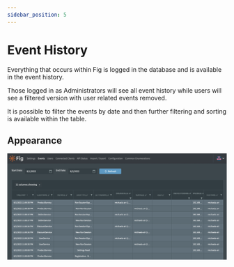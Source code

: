```yaml
---
sidebar_position: 5
---
```


# Event History

Everything that occurs within Fig is logged in the database and is available in the event history.

Those logged in as Administrators will see all event history while users will see a filtered version with user related events removed.

It is possible to filter the events by date and then further filtering and sorting is available within the table.

## Appearance

![image-20220802232125997](../../static/img/event-history.png)